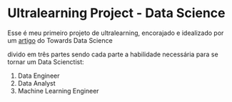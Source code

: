 # Ultralearning Project - Data Science

Esse é meu primeiro projeto de ultralearning, encorajado e idealizado por um [artigo](https://towardsdatascience.com/the-data-science-process-a19eb7ebc41b) do Towards Data Science

divido em três partes sendo cada parte a habilidade necessária para se tornar um Data Scienctist: 

1. Data Engineer
2. Data Analyst
3. Machine Learning Engineer
